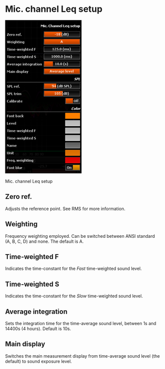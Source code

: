 # Mic. channel Leq setup
![](../../../include/LeqMeterSetup.png)

<link type="document" target="Mic">Mic</link>. channel Leq setup

## Zero ref.
Adjusts the reference point. See <link type="document" target="Reference">RMS</link> for more information.
## Weighting
Frequency weighting employed. Can be switched between ANSI standard (A, B, C, D) and none. The default is A.
## Time-weighted F
Indicates the time-constant for the <i>Fast</i> time-weighted sound level.
## Time-weighted S
Indicates the time-constant for the <i>Slow</i> time-weighted sound level.
## Average integration
Sets the integration time for the time-average sound level, between 1s and 14400s (4 hours). Default is 10s.
## Main display
Switches the
main measurement display from time-average sound level (the default) to sound exposure level.


